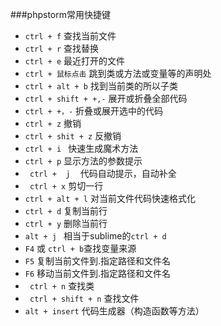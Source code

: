 ###phpstorm常用快捷键

- `ctrl + f` 查找当前文件
- `ctrl + r` 查找替换
- `ctrl + e` 最近打开的文件
- `ctrl + 鼠标点击` 跳到类或方法或变量等的声明处
- `ctrl + alt + b` 找到当前类的所以子类
- `ctrl + shift + +,-` 展开或折叠全部代码
- `ctrl + +，-` 折叠或展开选中的代码
- `ctrl + z` 撤销
- `ctrl + shit + z` 反撤销
- `ctrl + i `  快速生成魔术方法
- ` ctrl + p ` 显示方法的参数提示
- ` ctrl +　ｊ`　代码自动提示，自动补全
- ` ctrl + x` 剪切一行
- `ctrl + alt + l` 对当前文件代码快速格式化
- `ctrl + d` 复制当前行
- `ctrl + y` 删除当前行
- `alt + j ` 相当于sublime的`ctrl + d`
- ` F4 ` 或 ` ctrl + b `查找变量来源
- ` F5 ` 复制当前文件到.指定路径和文件名
- ` F6 ` 移动当前文件到.指定路径和文件名
- ` ctrl + n` 查找类
- ` ctrl + shift + n` 查找文件
- ` alt + insert ` 代码生成器（构造函数等方法）